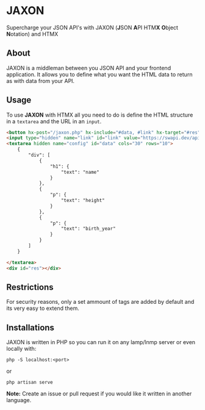 # JAXON

Supercharge your JSON API's with JAXON (**J**SON **A**PI HTM**X** **O**bject **N**otation) and HTMX

## About

JAXON is a middleman between you JSON API and your frontend application. It allows you to define what you want the HTML data to return as with data from your API.

## Usage

To use **JAXON** with HTMX all you need to do is define the HTML structure in a `textarea` and the URL in an `input`.

```html
<button hx-post="/jaxon.php" hx-include="#data, #link" hx-target="#res">post</button>
<input type="hidden" name="link" id="link" value="https://swapi.dev/api/people/1/?format=json">
<textarea hidden name="config" id="data" cols="30" rows="10">
    {
        "div": [
            {
                "h1": {
                    "text": "name"
                }
            },
            {
                "p": {
                    "text": "height"
                }
            },
            {
                "p": {
                    "text": "birth_year"
                }
            }
        ]
    }

</textarea>
<div id="res"></div>
```

## Restrictions

For security reasons, only a set ammount of tags are added by default and its very easy to extend them.

## Installations

JAXON is written in PHP so you can run it on any lamp/lnmp server or even locally with:

```
php -S localhost:<port>
```
or 
```
php artisan serve
```

**Note:** Create an issue or pull request if you would like it written in another language.